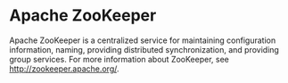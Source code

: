 # Apache ZooKeeper<a name="emr-zookeeper"></a>

Apache ZooKeeper is a centralized service for maintaining configuration information, naming, providing distributed synchronization, and providing group services\. For more information about ZooKeeper, see [http://zookeeper\.apache\.org/](https://zookeeper.apache.org/)\.